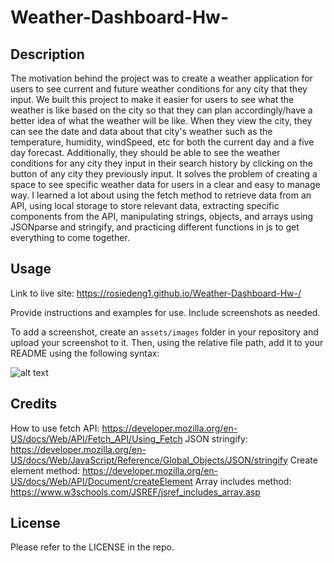 # Weather-Dashboard-Hw-

## Description

The motivation behind the project was to create a weather application for users to see current and future weather conditions for any city that they input. We built this project to make it easier for users to see what the weather is like based on the city so that they can plan accordingly/have a better idea of what the weather will be like. When they view the city, they can see the date and data about that city's weather such as the temperature, humidity, windSpeed, etc for both the current day and a five day forecast. Additionally, they should be able to see the weather conditions for any city they input in their search history by clicking on the button of any city they previously input. It solves the problem of creating a space to see specific weather data for users in a clear and easy to manage way. I learned a lot about using the fetch method to retrieve data from an API, using local storage to store relevant data, extracting specific components from the API, manipulating strings, objects, and arrays using JSONparse and stringify, and practicing different functions in js to get everything to come together.  

## Usage
Link to live site: https://rosiedeng1.github.io/Weather-Dashboard-Hw-/

Provide instructions and examples for use. Include screenshots as needed.

To add a screenshot, create an `assets/images` folder in your repository and upload your screenshot to it. Then, using the relative file path, add it to your README using the following syntax:

![alt text](assets/images/screenshot.png)

## Credits

How to use fetch API: https://developer.mozilla.org/en-US/docs/Web/API/Fetch_API/Using_Fetch
JSON stringify: https://developer.mozilla.org/en-US/docs/Web/JavaScript/Reference/Global_Objects/JSON/stringify
Create element method: https://developer.mozilla.org/en-US/docs/Web/API/Document/createElement
Array includes method: https://www.w3schools.com/JSREF/jsref_includes_array.asp
## License

Please refer to the LICENSE in the repo.